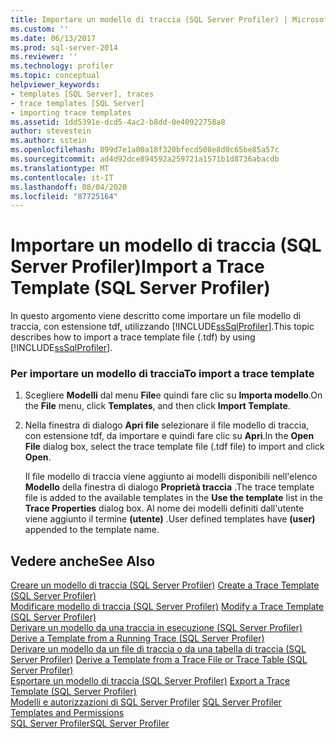 ```yaml
---
title: Importare un modello di traccia (SQL Server Profiler) | Microsoft Docs
ms.custom: ''
ms.date: 06/13/2017
ms.prod: sql-server-2014
ms.reviewer: ''
ms.technology: profiler
ms.topic: conceptual
helpviewer_keywords:
- templates [SQL Server], traces
- trace templates [SQL Server]
- importing trace templates
ms.assetid: 1dd5391e-dcd5-4ac2-b8dd-0e40922758a8
author: stevestein
ms.author: sstein
ms.openlocfilehash: 899d7e1a00a18f320bfecd508e8d0c65be85a57c
ms.sourcegitcommit: ad4d92dce894592a259721a1571b1d8736abacdb
ms.translationtype: MT
ms.contentlocale: it-IT
ms.lasthandoff: 08/04/2020
ms.locfileid: "87725164"
---
```

# <a name="import-a-trace-template-sql-server-profiler"></a><span data-ttu-id="6e9c4-102">Importare un modello di traccia (SQL Server Profiler)</span><span class="sxs-lookup"><span data-stu-id="6e9c4-102">Import a Trace Template (SQL Server Profiler)</span></span>
  <span data-ttu-id="6e9c4-103">In questo argomento viene descritto come importare un file modello di traccia, con estensione tdf, utilizzando [!INCLUDE[ssSqlProfiler](../../includes/sssqlprofiler-md.md)].</span><span class="sxs-lookup"><span data-stu-id="6e9c4-103">This topic describes how to import a trace template file (.tdf) by using [!INCLUDE[ssSqlProfiler](../../includes/sssqlprofiler-md.md)].</span></span>  
  
### <a name="to-import-a-trace-template"></a><span data-ttu-id="6e9c4-104">Per importare un modello di traccia</span><span class="sxs-lookup"><span data-stu-id="6e9c4-104">To import a trace template</span></span>  
  
1.  <span data-ttu-id="6e9c4-105">Scegliere **Modelli** dal menu **File**e quindi fare clic su **Importa modello**.</span><span class="sxs-lookup"><span data-stu-id="6e9c4-105">On the **File** menu, click **Templates**, and then click **Import Template**.</span></span>  
  
2.  <span data-ttu-id="6e9c4-106">Nella finestra di dialogo **Apri file** selezionare il file modello di traccia, con estensione tdf, da importare e quindi fare clic su **Apri**.</span><span class="sxs-lookup"><span data-stu-id="6e9c4-106">In the **Open File** dialog box, select the trace template file (.tdf file) to import and click **Open**.</span></span>  
  
     <span data-ttu-id="6e9c4-107">Il file modello di traccia viene aggiunto ai modelli disponibili nell'elenco **Modello** della finestra di dialogo **Proprietà traccia** .</span><span class="sxs-lookup"><span data-stu-id="6e9c4-107">The trace template file is added to the available templates in the **Use the template** list in the **Trace Properties** dialog box.</span></span> <span data-ttu-id="6e9c4-108">Al nome dei modelli definiti dall'utente viene aggiunto il termine **(utente)** .</span><span class="sxs-lookup"><span data-stu-id="6e9c4-108">User defined templates have **(user)** appended to the template name.</span></span>  
  
## <a name="see-also"></a><span data-ttu-id="6e9c4-109">Vedere anche</span><span class="sxs-lookup"><span data-stu-id="6e9c4-109">See Also</span></span>  
 <span data-ttu-id="6e9c4-110">[Creare un modello di traccia &#40;SQL Server Profiler&#41;](create-a-trace-template-sql-server-profiler.md) </span><span class="sxs-lookup"><span data-stu-id="6e9c4-110">[Create a Trace Template &#40;SQL Server Profiler&#41;](create-a-trace-template-sql-server-profiler.md) </span></span>  
 <span data-ttu-id="6e9c4-111">[Modificare modello di traccia &#40;SQL Server Profiler&#41;](../../database-engine/modify-a-trace-template-sql-server-profiler.md) </span><span class="sxs-lookup"><span data-stu-id="6e9c4-111">[Modify a Trace Template &#40;SQL Server Profiler&#41;](../../database-engine/modify-a-trace-template-sql-server-profiler.md) </span></span>  
 <span data-ttu-id="6e9c4-112">[Derivare un modello da una traccia in esecuzione &#40;SQL Server Profiler&#41;](derive-a-template-from-a-running-trace-sql-server-profiler.md) </span><span class="sxs-lookup"><span data-stu-id="6e9c4-112">[Derive a Template from a Running Trace &#40;SQL Server Profiler&#41;](derive-a-template-from-a-running-trace-sql-server-profiler.md) </span></span>  
 <span data-ttu-id="6e9c4-113">[Derivare un modello da un file di traccia o da una tabella di traccia &#40;SQL Server Profiler&#41;](derive-a-template-from-a-trace-file-or-trace-table-sql-server-profiler.md) </span><span class="sxs-lookup"><span data-stu-id="6e9c4-113">[Derive a Template from a Trace File or Trace Table &#40;SQL Server Profiler&#41;](derive-a-template-from-a-trace-file-or-trace-table-sql-server-profiler.md) </span></span>  
 <span data-ttu-id="6e9c4-114">[Esportare un modello di traccia &#40;SQL Server Profiler&#41;](export-a-trace-template-sql-server-profiler.md) </span><span class="sxs-lookup"><span data-stu-id="6e9c4-114">[Export a Trace Template &#40;SQL Server Profiler&#41;](export-a-trace-template-sql-server-profiler.md) </span></span>  
 <span data-ttu-id="6e9c4-115">[Modelli e autorizzazioni di SQL Server Profiler](sql-server-profiler-templates-and-permissions.md) </span><span class="sxs-lookup"><span data-stu-id="6e9c4-115">[SQL Server Profiler Templates and Permissions](sql-server-profiler-templates-and-permissions.md) </span></span>  
 [<span data-ttu-id="6e9c4-116">SQL Server Profiler</span><span class="sxs-lookup"><span data-stu-id="6e9c4-116">SQL Server Profiler</span></span>](sql-server-profiler.md)  
  
  
